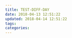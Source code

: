```yaml
---
title: TEST-DIFF-DAY
date: 2018-04-13 12:51:22
updated: 2018-04-14 12:51:22
tags:
categories:
---
```

